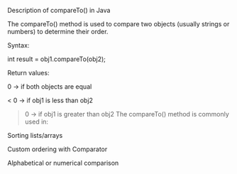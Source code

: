Description of compareTo() in Java

The compareTo() method is used to compare two objects (usually strings or numbers) to determine their order.

Syntax:

int result = obj1.compareTo(obj2);


Return values:

0 → if both objects are equal

< 0 → if obj1 is less than obj2

> 0 → if obj1 is greater than obj2
> The compareTo() method is commonly used in:

Sorting lists/arrays

Custom ordering with Comparator

Alphabetical or numerical comparison
